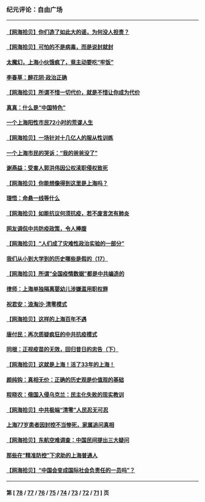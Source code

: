 ### 纪元评论：自由广场
---
#### [【网海拾贝】你们造了如此大的谣，为何没人担责？](../../pages/nsc993/n13710606.md) 
#### [【网海拾贝】可怕的不是病毒，而是说封就封](../../pages/nsc993/n13709731.md) 
#### [太魔幻，上海小伙饿疯了，竟主动要吃“牢饭”](../../pages/nsc993/n13709700.md) 
#### [李春草：醉花阴·政治正确](../../pages/nsc993/n13709048.md) 
#### [【网海拾贝】所谓不惜一切代价，就是不惜让你成为代价](../../pages/nsc993/n13708201.md) 
#### [真真：什么是“中国特色”](../../pages/nsc993/n13708141.md) 
#### [一个上海阳性市民72小时的荒谬人生](../../pages/nsc993/n13706620.md) 
#### [【网海拾贝】一场针对十几亿人的服从性训练](../../pages/nsc993/n13706555.md) 
#### [一个上海市民的哭诉：“我的爸爸没了”](../../pages/nsc993/n13706497.md) 
#### [谢燕益：受害人郭洪伟因公权渎职侵权致死](../../pages/nsc993/n13706184.md) 
#### [【网海拾贝】你能想像得到这里是上海吗？](../../pages/nsc993/n13704442.md) 
#### [理悟：命悬一线等什么](../../pages/nsc993/n13703131.md) 
#### [【网海拾贝】如能抗议何须抗疫，若不废言怎有肺炎](../../pages/nsc993/n13701767.md) 
#### [网友调侃中共防疫政策，令人捧腹](../../pages/nsc993/n13701561.md) 
#### [【网海拾贝】“人们成了灾难性政治实验的一部分”](../../pages/nsc993/n13698988.md) 
#### [我们从小到大学到的历史哪些是假的（17）](../../pages/nsc993/n13698883.md) 
#### [【网海拾贝】所谓“全国疫情数据”都是中共编造的](../../pages/nsc993/n13694674.md) 
#### [律师：上海单独隔离婴幼儿涉嫌滥用职权罪](../../pages/nsc993/n13694627.md) 
#### [祝君安：浪淘沙·清零模式](../../pages/nsc993/n13694452.md) 
#### [【网海拾贝】这样的上海百年不遇](../../pages/nsc993/n13692603.md) 
#### [唐付民：再次质疑疯狂的中共抗疫模式](../../pages/nsc993/n13691971.md) 
#### [同根：正视疫苗的无效，回归昔日的忠告（下）](../../pages/nsc993/n13688756.md) 
#### [【网海拾贝】这就是上海！活了33年的上海！](../../pages/nsc993/n13688654.md) 
#### [颜纯钩：真相无价：正确的历史观是价值观的基础](../../pages/nsc993/n13688555.md) 
#### [程晓农：俄国入侵乌克兰：民主化失败的现实教训](../../pages/nsc993/n13686006.md) 
#### [【网海拾贝】中共极端“清零”人民忍无可忍](../../pages/nsc993/n13685914.md) 
#### [上海77岁患者因封控不当惨死，家属追问真相](../../pages/nsc993/n13685891.md) 
#### [【网海拾贝】东航空难调查：中国民间提出三大疑问](../../pages/nsc993/n13683137.md) 
#### [那些在“精准防控”下求助的上海普通人](../../pages/nsc993/n13683088.md) 
#### [【网海拾贝】“中国会变成国际社会负责任的一员吗”？](../../pages/nsc993/n13680707.md) 

---
#### 第 [ [78](./78.md) / [77](./77.md) / [76](./76.md) / [75](./75.md) / [74](./74.md) / [73](./73.md) / [72](./72.md) / [71](./71.md) ] 页
